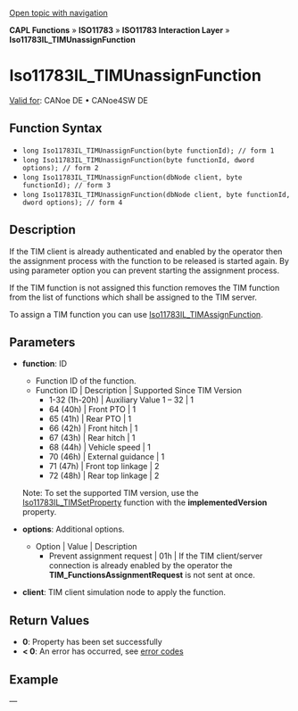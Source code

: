 [Open topic with navigation](../../../../../../CANoeDEFamily.htm#Topics/CAPLFunctions/ISO11783/ISOInteractionLayer/Functions/CAPLfunctionIso11783ILtimUnassignFunction.md)

**CAPL Functions** » **ISO11783** » **ISO11783 Interaction Layer** » **Iso11783IL_TIMUnassignFunction**

# Iso11783IL_TIMUnassignFunction

[Valid for](../../../../Shared/FeatureAvailability.md): CANoe DE • CANoe4SW DE

## Function Syntax

- `long Iso11783IL_TIMUnassignFunction(byte functionId); // form 1`
- `long Iso11783IL_TIMUnassignFunction(byte functionId, dword options); // form 2`
- `long Iso11783IL_TIMUnassignFunction(dbNode client, byte functionId); // form 3`
- `long Iso11783IL_TIMUnassignFunction(dbNode client, byte functionId, dword options); // form 4`

## Description

If the TIM client is already authenticated and enabled by the operator then the assignment process with the function to be released is started again. By using parameter option you can prevent starting the assignment process.

If the TIM function is not assigned this function removes the TIM function from the list of functions which shall be assigned to the TIM server.

To assign a TIM function you can use [Iso11783IL_TIMAssignFunction](CAPLfunctionIso11783ILtimAssignFunction.md).

## Parameters

- **function**: ID
  - Function ID of the function.
  - Function ID | Description | Supported Since TIM Version
    - 1-32 (1h-20h) | Auxiliary Value 1 – 32 | 1
    - 64 (40h) | Front PTO | 1
    - 65 (41h) | Rear PTO | 1
    - 66 (42h) | Front hitch | 1
    - 67 (43h) | Rear hitch | 1
    - 68 (44h) | Vehicle speed | 1
    - 70 (46h) | External guidance | 1
    - 71 (47h) | Front top linkage | 2
    - 72 (48h) | Rear top linkage | 2

  Note: To set the supported TIM version, use the [Iso11783IL_TIMSetProperty](CAPLfunctionIso11783ILtimSetProperty.md) function with the **implementedVersion** property.

- **options**: Additional options.
  - Option | Value | Description
    - Prevent assignment request | 01h | If the TIM client/server connection is already enabled by the operator the **TIM_FunctionsAssignmentRequest** is not sent at once.

- **client**: TIM client simulation node to apply the function.

## Return Values

- **0**: Property has been set successfully
- **< 0**: An error has occurred, see [error codes](../../../CAPLfunctionsISOj1939ErrorCodes.md)

## Example

—
